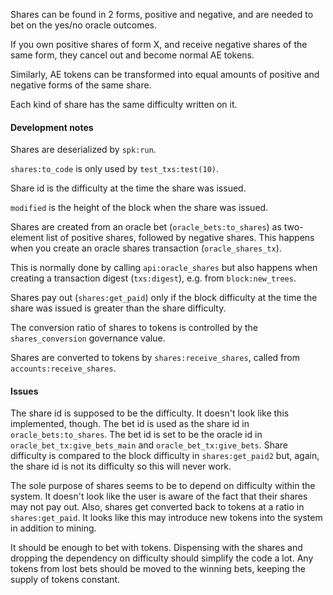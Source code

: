 Shares can be found in 2 forms, positive and negative, and are needed to bet on the yes/no oracle outcomes.

If you own positive shares of form X, and receive negative shares of the same form, they cancel out and become normal AE tokens.

Similarly, AE tokens can be transformed into equal amounts of positive and negative forms of the same share.

Each kind of share has the same difficulty written on it.

#### Development notes

Shares are deserialized by `spk:run`. 

`shares:to_code` is only used by `test_txs:test(10)`.

Share id is the difficulty at the time the share was issued.

`modified` is the height of the block when the share was issued.

Shares are created from an oracle bet (`oracle_bets:to_shares`) as two-element list of positive shares, followed by negative shares. This happens when you create an oracle shares transaction (`oracle_shares_tx`). 

This is normally done by calling `api:oracle_shares` but also happens when creating a transaction digest (`txs:digest`), e.g. from `block:new_trees`.

Shares pay out (`shares:get_paid`) only if the block difficulty at the time the share was issued is greater than the share difficulty.

The conversion ratio of shares to tokens is controlled by the `shares_conversion` governance value.

Shares are converted to tokens by `shares:receive_shares`, called from `accounts:receive_shares`.

#### Issues

The share id is supposed to be the difficulty. It doesn't look like this implemented, though. The bet id is used as the share id in `oracle_bets:to_shares`. The bet id is set to be the oracle id in `oracle_bet_tx:give_bets_main` and `oracle_bet_tx:give_bets`. Share difficulty is compared to the block difficulty in `shares:get_paid2` but, again, the share id is not its difficulty so this will never work.

The sole purpose of shares seems to be to depend on difficulty within the system. It doesn't look like the user is aware of the fact that their shares may not pay out. Also, shares get converted back to tokens at a ratio in `shares:get_paid`. It looks like this may introduce new tokens into the system in addition to mining. 

It should be enough to bet with tokens. Dispensing with the shares and dropping the dependency on difficulty should simplify the code a lot. Any tokens from lost bets should be moved to the winning bets, keeping the supply of tokens constant. 
